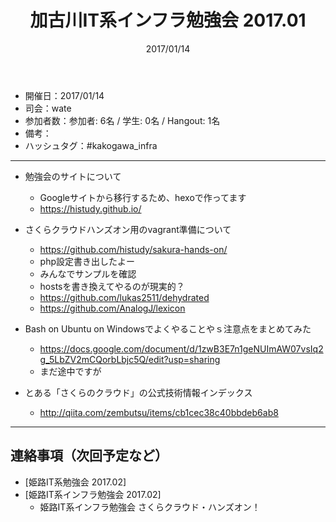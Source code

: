 ﻿---
title: 加古川IT系インフラ勉強会 2017.01
date: 2017/01/14
categories:
  - 開催履歴
tags:
  - 加古川IT系インフラ勉強会
---

* 開催日：2017/01/14
* 司会：wate
* 参加者数：参加者: 6名 / 学生: 0名 / Hangout: 1名
* 備考：
* ハッシュタグ：#kakogawa_infra

---

* 勉強会のサイトについて
    * Googleサイトから移行するため、hexoで作ってます
    * https://histudy.github.io/

* さくらクラウドハンズオン用のvagrant準備について
    * https://github.com/histudy/sakura-hands-on/
    * php設定書き出したよー
    * みんなでサンプルを確認
    * hostsを書き換えてやるのが現実的？
    * https://github.com/lukas2511/dehydrated
    * https://github.com/AnalogJ/lexicon

* Bash on Ubuntu on Windowsでよくやることやｓ注意点をまとめてみた
    * https://docs.google.com/document/d/1zwB3E7n1geNUImAW07vsIq2g_5LbZV2mCQorbLbjc5Q/edit?usp=sharing
    * まだ途中ですが

* とある「さくらのクラウド」の公式技術情報インデックス
    * http://qiita.com/zembutsu/items/cb1cec38c40bbdeb6ab8

---

## 連絡事項（次回予定など）

* [姫路IT系勉強会 2017.02]
* [姫路IT系インフラ勉強会 2017.02]
    * 姫路IT系インフラ勉強会 さくらクラウド・ハンズオン！
